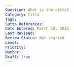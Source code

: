 ```yaml
---
Question: What is the citta?
Category: Citta
Tags:
Sutta References:
Date Entered: March 18, 2025
Last Revised:
Review Status: Not started
Level: 
Priority: 
Number: 
Draft: true
---
```

